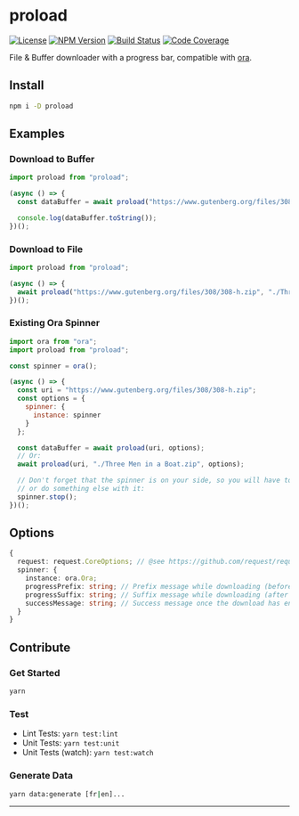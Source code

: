 # proload

[![License][img-license]][link-license]
[![NPM Version][img-npm]][link-npm]
[![Build Status][img-travis]][link-travis]
[![Code Coverage][img-coveralls]][link-coveralls]

File & Buffer downloader with a progress bar, compatible with [ora][link-ora].

## Install

```bash
npm i -D proload
```

## Examples

### Download to Buffer

```js
import proload from "proload";

(async () => {
  const dataBuffer = await proload("https://www.gutenberg.org/files/308/308-h.zip");

  console.log(dataBuffer.toString());
})();
```

### Download to File

```js
import proload from "proload";

(async () => {
  await proload("https://www.gutenberg.org/files/308/308-h.zip", "./Three Men in a Boat.zip");
})();
```

### Existing Ora Spinner

```js
import ora from "ora";
import proload from "proload";

const spinner = ora();

(async () => {
  const uri = "https://www.gutenberg.org/files/308/308-h.zip";
  const options = {
    spinner: {
      instance: spinner
    }
  };

  const dataBuffer = await proload(uri, options);
  // Or:
  await proload(uri, "./Three Men in a Boat.zip", options);

  // Don't forget that the spinner is on your side, so you will have to stop it yourself
  // or do something else with it:
  spinner.stop();
})();
```

## Options

```ts
{
  request: request.CoreOptions; // @see https://github.com/request/request#requestoptions-callback
  spinner: {
    instance: ora.Ora;
    progressPrefix: string; // Prefix message while downloading (before the `XXX%`)
    progressSuffix: string; // Suffix message while downloading (after the `XXX%`)
    successMessage: string; // Success message once the download has ended
  }
}
```

## Contribute

### Get Started

```bash
yarn
```

### Test

- Lint Tests: `yarn test:lint`
- Unit Tests: `yarn test:unit`
- Unit Tests (watch): `yarn test:watch`

### Generate Data

```bash
yarn data:generate [fr|en]...
```

---

[img-coveralls]: https://img.shields.io/coveralls/github/ivangabriele/proload/master?style=flat-square
[img-license]: https://img.shields.io/badge/License-MIT-blue?style=flat-square
[img-npm]: https://img.shields.io/npm/v/proload?style=flat-square
[img-travis]: https://img.shields.io/travis/com/ivangabriele/proload/master?style=flat-square
[link-coveralls]: https://coveralls.io/github/ivangabriele/proload
[link-license]: https://github.com/ivangabriele/proload/blob/master/LICENSE
[link-ora]: https://github.com/sindresorhus/ora
[link-npm]: https://www.npmjs.com/package/proload
[link-travis]: https://travis-ci.com/ivangabriele/proload
